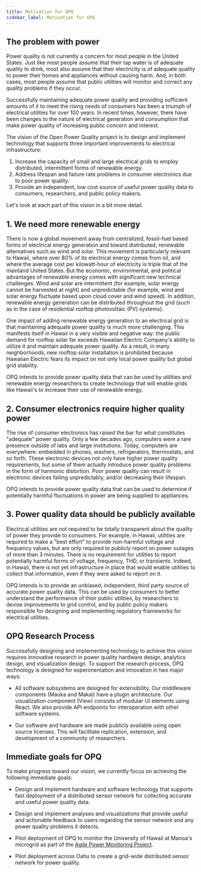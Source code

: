 ```yaml
---
title: Motivation for OPQ
sidebar_label: Motivation for OPQ
---
```


## The problem with power

Power quality is not currently a concern for most people in the United States.  Just like most people assume that their tap water is of adequate quality to drink, most also assume that their electricity is of adequate quality to power their homes and appliances without causing harm. And, in both cases, most people assume that public utilities will monitor and correct any quality problems if they occur.

Successfully maintaining adequate power quality and providing sufficient amounts of it to meet the rising needs of consumers has been a triumph of electrical utilities for over 100 years.  In recent times, however, there have been changes to the nature of electrical generation and consumption that make power quality of increasing public concern and interest.  

The vision of the Open Power Quality project is to design and implement technology that supports three important improvements to electrical infrastructure: 

  1. Increase the capacity of small and large electrical grids to employ distributed, intermittent forms of renewable energy.
  2. Address lifespan and failure rate problems in consumer electronics due to poor power quality.
  3. Provide an independent, low cost source of useful power quality data to consumers, researchers, and public policy makers.  

Let's look at each part of this vision in a bit more detail.

## 1. We need more renewable energy

There is now a global movement away from centralized, fossil-fuel based forms of electrical energy generation and toward distributed, renewable alternatives such as wind and solar. This movement is particularly relevant to Hawaii, where over 80% of its electrical energy comes from oil, and where the average cost per kilowatt-hour of electricity is triple that of the mainland United States.  But the economic, environmental, and political advantages of renewable energy comes with significant new technical challenges.  Wind and solar are intermittent (for example, solar energy cannot be harvested at night) and unpredictable (for example, wind and solar energy fluctuate based upon cloud cover and wind speed).  In addition, renewable energy generation can be distributed throughout the grid (such as in the case of residential rooftop photovoltaic (PV) systems).  

One impact of adding renewable energy generation to an electrical grid is that maintaining adequate power quality is much more challenging.  This manifests itself in Hawaii in a very visible and negative way: the public demand for rooftop solar far exceeds Hawaiian Electric Company's ability to utilize it and maintain adequate power quality. As a result, in many neighborhoods, new rooftop solar installation is prohibited because Hawaiian Electric fears its impact on not only local power quality but global grid stability.  

OPQ intends to provide power quality data that can be used by utilities and renewable energy researchers to create technology that will enable grids like Hawaii's to increase their use of renewable energy.  

## 2. Consumer electronics require higher quality power 

The rise of consumer electronics has raised the bar for what constitutes "adequate" power quality. Only a few decades ago, computers were a rare presence outside of labs and large institutions.  Today, computers are everywhere: embedded in phones, washers, refrigerators, thermostats, and so forth. These electronic devices not only have higher power quality requirements, but some of them actually introduce power quality problems in the form of harmonic distortion.  Poor power quality can result in electronic devices failing unpredictably, and/or decreasing their lifespan.

OPQ intends to provide power quality data that can be used to determine if potentially harmful fluctuations in power are being supplied to appliances. 

## 3. Power quality data should be publicly available

Electrical utilities are not required to be totally transparent about the quality of power they provide to consumers.  For example, in Hawaii, utilities are required to make a "best effort" to provide non-harmful voltage and frequency values, but are only required to publicly report on power outages of more than 3 minutes. There is no requirement for utilities to report potentially harmful forms of voltage, frequency, THD, or transients.  Indeed, in Hawaii, there is not yet infrastructure in place that would enable utilities to collect that information, even if they were asked to report on it.

OPQ intends is to provide an unbiased, independent, third party source of accurate power quality data. This can be used by consumers to better understand the performance of their public utilities, by researchers to devise improvements to grid control, and by public policy makers responsible for designing and implementing regulatory frameworks for electrical utilities.

## OPQ Research Process

Successfully designing and implementing technology to achieve this vision requires innovative research in power quality hardware design, analytics design, and visualization design. To support the research process, OPQ technology is designed for experimentation and innovation in two major ways:

* All software subsystems are designed for extensibility.  Our middleware components (Mauka and Makai) have a plugin architecture. Our visualization component (View) consists of modular UI elements using React. We also provide API endpoints for interoperation with other software systems.

* Our software and hardware are made publicly available using open source licenses. This will facilitate replication, extension, and development of a community of researchers.     

## Immediate goals for OPQ

To make progress toward our vision, we currently focus on achieving the following immediate goals:

* Design and implement hardware and software technology that supports fast deployment of a distributed sensor network for collecting accurate and useful power quality data. 

* Design and implement analyses and visualizations that provide useful and actionable feedback to users regarding the sensor network and any power quality problems it detects.

* Pilot deployment of OPQ to monitor the University of Hawaii at Manoa's microgrid as part of the [Agile Power Monitoring Project](agile-power-monitoring.md).

* Pilot deployment across Oahu to create a grid-wide distributed sensor network for power quality.
